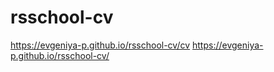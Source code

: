 # rsschool-cv
 https://evgeniya-p.github.io/rsschool-cv/cv 
https://evgeniya-p.github.io/rsschool-cv/
